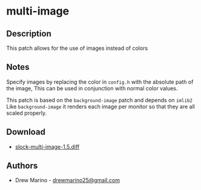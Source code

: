 multi-image
===========

Description
-----------
This patch allows for the use of images instead of colors

Notes
-----
Specify images by replacing the color in `config.h` with the absolute path of the image,
This can be used in conjunction with normal color values.

This patch is based on the `background-image` patch and depends on `imlib2`
Like `background-image` it renders each image per monitor so that they are all scaled properly.

Download
--------
* [slock-multi-image-1.5.diff](slock-multi-image-1.5.diff)

Authors
-------
* Drew Marino - <drewmarino25@gmail.com>
